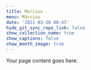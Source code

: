 ```yaml
---
title: Marcius
menu: Március
date: '2021-03-10 00:45'
hide_git_sync_repo_link: false
show_collection_name: true
show_captions: false
show_month_image: true
---
```


Your page content goes here.